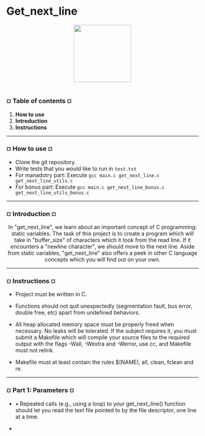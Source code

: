 # Get_next_line
<p align="center"><img src="https://cdn-images-1.medium.com/v2/resize:fit:1200/1*mb0KkzYAZDDSvdYC2MM5hg.jpeg" width="150" height="150" />

#
<h3><b>¤ Table of contents ¤</b></h3>

1) <b>How to use</b>
2) <b>Introduction</b>
3) <b>Instructions</b>

---
<h3><b>¤ How to use ¤</b></h3>

* Clone the git repository.
* Write tests that you would like to run in `test.txt`
* For manadotry part: Execute `gcc main.c get_next_line.c get_next_line_utils.c`
* For bonus part: Execute `gcc main.c get_next_line_bonus.c get_next_line_utils_bonus.c`

---
<h3><b>¤ Introduction ¤</b></h3>

<p align="center"> In "get_next_line", we learn about an important concept of C programming: static variables. The task of this project is to create a program which will take in
"buffer_size" of characters which it took from the read line. If it encounters a "newline character", we should move to the next line. Aside from static variables, "get_next_line" also offers
a peek in other C language concepts which you will find out on your own.</p>

---
<h3><b>¤ Instructions ¤</b></h3>

* Project must be written in C.

* Functions should not quit unexpectedly (segmentation fault, bus error, double free, etc) apart from undefined behaviors.

* All heap allocated memory space must be properly freed when necessary. No leaks will be tolerated.
If the subject requires it, you must submit a Makefile which will compile your source files to the required output with the flags -Wall, -Wextra and -Werror, use cc, and Makefile must not relink.

* Makefile must at least contain the rules $(NAME), all, clean, fclean and re.

---
<h3><b>¤ Part 1: Parameters ¤</b></h3>

* • Repeated calls (e.g., using a loop) to your get_next_line() function should let you read the text file pointed to by the file descriptor, one line at a time.

* 
